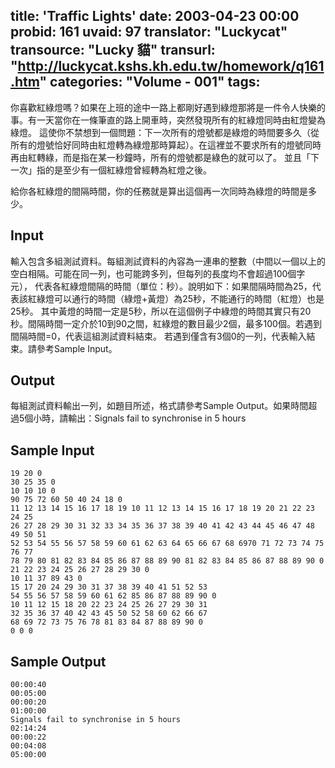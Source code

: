 title: 'Traffic Lights'
date: 2003-04-23 00:00
probid: 161
uvaid: 97
translator: "Luckycat"
transource: "Lucky 貓"
transurl: "http://luckycat.kshs.kh.edu.tw/homework/q161.htm"
categories: "Volume - 001"
tags:
---

你喜歡紅綠燈嗎？如果在上班的途中一路上都剛好遇到綠燈那將是一件令人快樂的事。有一天當你在一條筆直的路上開車時，突然發現所有的紅綠燈同時由紅燈變為綠燈。 這使你不禁想到一個問題：下一次所有的燈號都是綠燈的時間要多久（從所有的燈號恰好同時由紅燈轉為綠燈那時算起）。在這裡並不要求所有的燈號同時再由紅轉綠，而是指在某一秒鐘時，所有的燈號都是綠色的就可以了。 並且「下一次」指的是至少有一個紅綠燈曾經轉為紅燈之後。

給你各紅綠燈的間隔時間，你的任務就是算出這個再一次同時為綠燈的時間是多少。

<!-- more -->

## Input ##

輸入包含多組測試資料。每組測試資料的內容為一連串的整數（中間以一個以上的空白相隔。可能在同一列，也可能跨多列，但每列的長度均不會超過100個字元）， 代表各紅綠燈間隔的時間（單位：秒）。說明如下：如果間隔時間為25，代表該紅綠燈可以通行的時間（綠燈+黃燈）為25秒，不能通行的時間（紅燈）也是25秒。 其中黃燈的時間一定是5秒，所以在這個例子中綠燈的時間其實只有20秒。間隔時間一定介於10到90之間，紅綠燈的數目最少2個，最多100個。若遇到間隔時間=0，代表這組測試資料結束。 若遇到僅含有3個0的一列，代表輸入結束。請參考Sample Input。

## Output ##

每組測試資料輸出一列，如題目所述，格式請參考Sample Output。如果時間超過5個小時，請輸出：Signals fail to synchronise in 5 hours

## Sample Input ##

	19 20 0
	30 25 35 0
	10 10 10 0
	90 75 72 60 50 40 24 18 0
	11 12 13 14 15 16 17 18 19 10 11 12 13 14 15 16 17 18 19 20 21 22 23 24 25
	26 27 28 29 30 31 32 33 34 35 36 37 38 39 40 41 42 43 44 45 46 47 48 49 50 51
	52 53 54 55 56 57 58 59 60 61 62 63 64 65 66 67 68 6970 71 72 73 74 75 76 77
	78 79 80 81 82 83 84 85 86 87 88 89 90 81 82 83 84 85 86 87 88 89 90 0
	21 22 23 24 25 26 27 28 29 30 0
	10 11 37 89 43 0
	15 17 20 24 29 30 31 37 38 39 40 41 51 52 53
	54 55 56 57 58 59 60 61 62 85 86 87 88 89 90 0
	10 11 12 15 18 20 22 23 24 25 26 27 29 30 31
	32 35 36 37 40 42 43 45 50 52 58 60 62 66 67
	68 69 72 73 75 76 78 81 83 84 87 88 89 90 0
	0 0 0

## Sample Output ##

	00:00:40
	00:05:00
	00:00:20
	01:00:00
	Signals fail to synchronise in 5 hours
	02:14:24
	00:00:22
	00:04:08
	05:00:00
